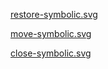 [restore-symbolic.svg](https://iconduck.com/icons/47805/restore)

[move-symbolic.svg](https://iconduck.com/emojis/43891/locomotion)

[close-symbolic.svg](https://iconduck.com/icons/47700/close)
